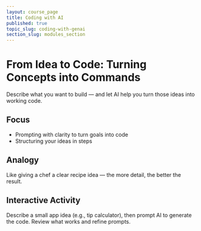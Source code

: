 ```yaml
---
layout: course_page
title: Coding with AI
published: true
topic_slug: coding-with-genai
section_slug: modules_section
---
```


# From Idea to Code: Turning Concepts into Commands

Describe what you want to build — and let AI help you turn those ideas into working code.

## Focus
- Prompting with clarity to turn goals into code
- Structuring your ideas in steps

## Analogy
Like giving a chef a clear recipe idea — the more detail, the better the result.

## Interactive Activity
Describe a small app idea (e.g., tip calculator), then prompt AI to generate the code. Review what works and refine prompts.
